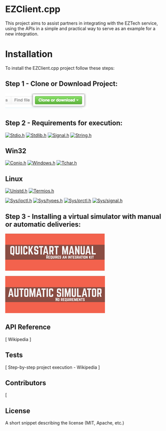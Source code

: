 # EZClient.cpp #

This project aims to assist partners in integrating with the EZTech service, using the APIs in a simple and practical way to serve as an example for a new integration.

# Installation #

To install the EZClient.cpp project follow these steps:

## Step 1 - Clone or Download Project:
[![CloneProject](https://github.com/EZTechBrasil/EZClientCpp/blob/Eric/Pictures/clone-repo-clone-url-button.png)](https://help.github.com/articles/cloning-a-repository/)

## Step 2 - Requirements for execution:
[![Stdio.h](https://img.shields.io/badge/stdio-release-green.svg)](https://sourceforge.net/p/mingw/mingw-org-wsl/ci/21762bb4a1bd0c88c38eead03f59e8d994349e83/tree/include/stdio.h)
[![Stdlib.h](https://img.shields.io/badge/stdlib-release-green.svg)](https://www.tutorialspoint.com/c_standard_library/stdlib_h.htm)
[![Signal.h](https://img.shields.io/badge/signal-release-green.svg)](http://www.uniriotec.br/~morganna/guia/libc/cs_signal.html)
[![String.h](https://img.shields.io/badge/string-release-green.svg)](https://www.tutorialspoint.com/c_standard_library/string_h.htm)

## Win32
[![Conio.h](https://img.shields.io/badge/conio-release-green.svg)](http://equipe.nce.ufrj.br/adriano/c/apostila/funcoes/conio.html)
[![Windows.h](https://img.shields.io/badge/windows-release-green.svg)](https://pt.stackoverflow.com/questions/16495/biblioteca-windows-h-o-que-me-permite-realizar)
[![Tchar.h](https://img.shields.io/badge/tchar-release-green.svg)](https://sourceforge.net/p/mingw/mingw-org-wsl/ci/4.0.0/tree/include/tchar.h)

## Linux
[![Unistd.h](https://img.shields.io/badge/unistd-release-green.svg)](http://pubs.opengroup.org/onlinepubs/7908799/xsh/unistd.h.html)
[![Termios.h](https://img.shields.io/badge/termios-release-green.svg)](http://pubs.opengroup.org/onlinepubs/7908799/xsh/termios.h.html)

[![Sys/ioctl.h](https://img.shields.io/badge/ioctl-release-green.svg)](http://unix.superglobalmegacorp.com/Net2/newsrc/sys/ioctl.h.html)
[![Sys/types.h](https://img.shields.io/badge/types-release-green.svg)](http://pubs.opengroup.org/onlinepubs/009696699/basedefs/sys/types.h.html)
[![Sys/prctl.h](https://img.shields.io/badge/prctl-release-green.svg)](http://man7.org/linux/man-pages/man2/prctl.2.html)
[![Sys/signal.h](https://img.shields.io/badge/signal-release-green.svg)](http://unix.superglobalmegacorp.com/Net2/newsrc/sys/signal.h.html)

## Step 3 - Installing a virtual simulator with manual or automatic deliveries:

[![Quickstart Manual](https://github.com/EZTechBrasil/EZClientCpp/blob/Eric/Pictures/QUICKSTART%20MANUAL.png)](https://github.com/EZTechBrasil/Integracao/raw/master/downloads/INTEGRATION_KIT_QUICKSTART_MANUAL.pdf)

[![Automatic Simulator](https://github.com/EZTechBrasil/EZClientCpp/blob/Eric/Pictures/AUTOMATIC%20SIMULATOR.png)](EMCONSTRUCAO)

## API Reference

[ Wikipedia ]

## Tests

[ Step-by-step project execution - Wikipedia ]

## Contributors

[ 

## License

A short snippet describing the license (MIT, Apache, etc.)
